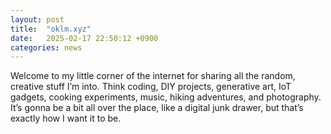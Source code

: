 ```yaml
---
layout: post
title:  "oklm.xyz"
date:   2025-02-17 22:50:12 +0900
categories: news
---
```

Welcome to my little corner of the internet for sharing all the random, creative stuff I’m into. Think coding, DIY projects, generative art, IoT gadgets, cooking experiments, music, hiking adventures, and photography. It’s gonna be a bit all over the place, like a digital junk drawer, but that’s exactly how I want it to be.